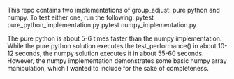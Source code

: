 This repo contains two implementations of group_adjust: pure python and numpy. To test either one, run the following:
	pytest pure_python_implementation.py
	pytest numpy_implementation.py

The pure python is about 5-6 times faster than the numpy implementation. While the pure python solution executes the test_performance() in about 10-12 seconds, the numpy solution executes it in about 55-60 seconds. However, the numpy implementation demonstrates some basic numpy array manipulation, which I wanted to include for the sake of completeness. 
